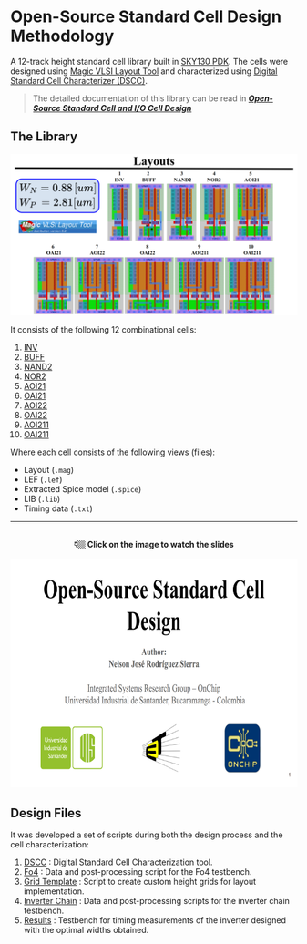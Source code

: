 # Open-Source Standard Cell Design Methodology 

A 12-track height standard cell library built in [SKY130 PDK](https://skywater-pdk.readthedocs.io/en/main/). The cells were designed using [Magic VLSI Layout Tool](https://github.com/RTimothyEdwards/magic) and characterized using [Digital Standard Cell Characterizer (DSCC)](https://github.com/nelzeg/stdcell-characterizer). 

> The detailed documentation of this library can be read in ***[Open-Source Standard Cell and I/O Cell Design](./open-source_standard_cell_and_IO_cell_design.pdf)***

## The Library

<div align="center"><img src="library_layouts.png"></div>

It consists of the following 12 combinational cells:

1. [INV](./01-inv/)
2. [BUFF](./02-buff/)
3. [NAND2](./03-nand2/)
4. [NOR2](./04-nor2/)
5. [AOI21](./06-oai21/)
6. [OAI21](./06-oai21/)
7. [AOI22](./07-aoi22/)
8. [OAI22](./08-oai22/)
9. [AOI211](./09-aoi211/)
10. [OAI211](./10-oai211/)

Where each cell consists of the following views (files): 
- Layout (`.mag`)
- LEF (`.lef`)
- Extracted Spice model (`.spice`)
- LIB (`.lib`)
- Timing data (`.txt`)

---

<br>
<div align="center"><b >👇🏼 Click on the image to watch the slides</b></div>
<br>
<div align="center"><a href="https://docs.google.com/presentation/d/e/2PACX-1vSXuRpTWI4aAAaqa8VsDa4a-RrmfYroPuvIVUKc1MaYIVBlVbhsJw8YYeM-qnCpCe0Z1ySovhzvZj0m/pub?start=false&loop=false&delayms=6000"><img src="slides_cover.png" target="_blank" frameborder="0" width="680" height="400" allowfullscreen="true" mozallowfullscreen="true" webkitallowfullscreen="true"></a></div>

## Design Files

It was developed a set of scripts during both the design process and the cell characterization:  
1. [DSCC](./scripts/dscc/) : Digital Standard Cell Characterization tool.
2. [Fo4](./scripts/fo4/) : Data and post-processing script for the Fo4 testbench.
3. [Grid Template](./scripts/grid-template/) : Script to create custom height grids for layout implementation.
4. [Inverter Chain](./scripts/inverter-chain/) : Data and post-processing scripts for the inverter chain testbench.
5. [Results](./scripts/results/) : Testbench for timing measurements of the inverter designed with the optimal widths obtained.    